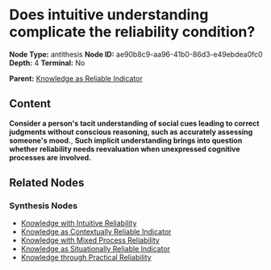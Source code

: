 # Does intuitive understanding complicate the reliability condition?

**Node Type:** antithesis
**Node ID:** ae90b8c9-aa96-41b0-86d3-e49ebdea0fc0
**Depth:** 4
**Terminal:** No

**Parent:** [Knowledge as Reliable Indicator](knowledge-as-reliable-indicator-synthesis-ab11a2a1-52e1-49a9-a7cc-e3f9c6c40703.md)

## Content

**Consider a person's tacit understanding of social cues leading to correct judgments without conscious reasoning, such as accurately assessing someone's mood.**, **Such implicit understanding brings into question whether reliability needs reevaluation when unexpressed cognitive processes are involved.**

## Related Nodes

### Synthesis Nodes

- [Knowledge with Intuitive Reliability](knowledge-with-intuitive-reliability-synthesis-6bb10579-a938-4852-898e-53270c25f34f.md)
- [Knowledge as Contextually Reliable Indicator](knowledge-as-contextually-reliable-indicator-synthesis-244ab192-b1c8-4d21-b70d-0f1c60632595.md)
- [Knowledge with Mixed Process Reliability](knowledge-with-mixed-process-reliability-synthesis-00794292-70b2-44d1-a5b4-293a5572189b.md)
- [Knowledge as Situationally Reliable Indicator](knowledge-as-situationally-reliable-indicator-synthesis-fecc4657-44cb-4da0-b0e3-40dc87868c3d.md)
- [Knowledge through Practical Reliability](knowledge-through-practical-reliability-synthesis-9d707fa6-e071-4372-88ef-104bc8eaa1f7.md)
